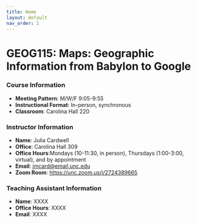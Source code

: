 ```yaml
---
title: Home
layout: default
nav_order: 1
---
```


# GEOG115: Maps: Geographic Information from Babylon to Google 

### Course Information
- **Meeting Pattern**: M/W/F 9:05-9:55
- **Instructional Format**: In-person, synchronous
- **Classroom**:  Carolina Hall 220

### Instructor Information
- **Name**: Julia Cardwell
- **Office**: Carolina Hall 309
- **Office Hours**:Mondays (10-11:30, in person), Thursdays (1:00-3:00, virtual), and by appointment
- **Email**: jmcard@email.unc.edu
- **Zoom Room**: https://unc.zoom.us/j/2724389665

### Teaching Assistant Information 
- **Name**: XXXX
- **Office Hours**: XXXX
- **Email**: XXXX


